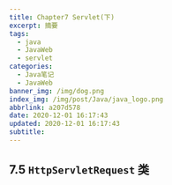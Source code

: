 ```yaml
---
title: Chapter7 Servlet(下)
excerpt: 摘要
tags:
  - java
  - JavaWeb
  - servlet
categories:
  - Java笔记
  - JavaWeb
banner_img: /img/dog.png
index_img: /img/post/Java/java_logo.png
abbrlink: a207d578
date: 2020-12-01 16:17:43
updated: 2020-12-01 16:17:43
subtitle:
---
```


## 7.5 `HttpServletRequest` 类














